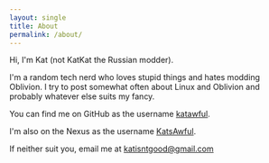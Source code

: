 ```yaml
---
layout: single
title: About
permalink: /about/
---
```


Hi, I'm Kat (not KatKat the Russian modder).

I'm a random tech nerd who loves stupid things and hates modding Oblivion.
I try to post somewhat often about Linux and Oblivion and probably whatever else suits my fancy.

You can find me on GitHub as the username [katawful](https://github.com/katawful).

I'm also on the Nexus as the username [KatsAwful](https://www.nexusmods.com/users/66104901).

If neither suit you, email me at katisntgood@gmail.com
